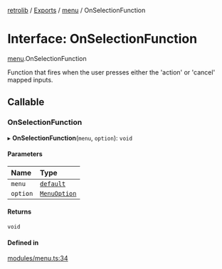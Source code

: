 [retrolib](../README.md) / [Exports](../modules.md) / [menu](../modules/menu.md) / OnSelectionFunction

# Interface: OnSelectionFunction

[menu](../modules/menu.md).OnSelectionFunction

Function that fires when the user presses either the 'action' or 'cancel' mapped inputs.

## Callable

### OnSelectionFunction

▸ **OnSelectionFunction**(`menu`, `option`): `void`

#### Parameters

| Name | Type |
| :------ | :------ |
| `menu` | [`default`](../classes/menu.default.md) |
| `option` | [`MenuOption`](../modules/menu.md#menuoption) |

#### Returns

`void`

#### Defined in

[modules/menu.ts:34](https://github.com/philbgarner/retrolib/blob/d6d017d/src/modules/menu.ts#L34)
